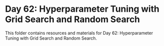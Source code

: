# Day 62: Hyperparameter Tuning with Grid Search and Random Search

This folder contains resources and materials for Day 62: Hyperparameter Tuning with Grid Search and Random Search.
